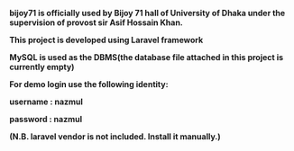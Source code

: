 

<b>bijoy71 is officially used by Bijoy 71 hall of University of Dhaka under the supervision of provost sir Asif Hossain Khan.<b>

This project is developed using <b>Laravel framework<b>

MySQL is used as the DBMS(the database file attached in this project is currently empty)

For demo login use the following identity:

username : nazmul

password : nazmul

(N.B. laravel vendor is not included. Install it manually.)

